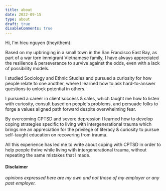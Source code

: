 ```yaml
---
title: about
date: 2022-09-15
type: about
draft: true
disableComments: true
---
```


Hi, I'm hieu nguyen (they/them).

Based on my upbringing in a small town in the San Francisco East Bay, as part of a war torn immigrant Vietnamese family, I have always appreciated the resilience & perseverance to survive against the odds, even with a lack of possibility models.  
  
I studied Sociology and Ethnic Studies and pursued a curiosity for how people relate to one another, where I learned how to ask hard-to-answer questions to unlock potential in others.  
  
I pursued a career in client success & sales, which taught me how to listen with curiosity, consult based on people's problems, and persuade folks to forge a values aligned path forward despite overwhelming fear.  
  
By overcoming CPTSD and severe depression I learned how to develop coping strategies specific to living with intergenerational trauma which brings me an appreciation for the privilege of literacy & curiosity to pursue self-taught education on recovering from trauma.   
  
All this experience has led me to write about coping with CPTSD in order to help people thrive while living with intergenerational trauma, without repeating the same mistakes that I made.

#### Disclaimer
*opinions expressed here are my own and not those of my employer or any past employer.*
